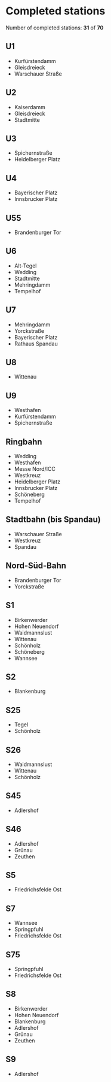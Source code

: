 # Completed stations

Number of completed stations: **31** of **70**

## U1

- Kurfürstendamm
- Gleisdreieck
- Warschauer Straße

## U2

- Kaiserdamm
- Gleisdreieck
- Stadtmitte

## U3

- Spichernstraße
- Heidelberger Platz

## U4

- Bayerischer Platz
- Innsbrucker Platz

## U55

- Brandenburger Tor

## U6

- Alt-Tegel
- Wedding
- Stadtmitte
- Mehringdamm
- Tempelhof

## U7

- Mehringdamm
- Yorckstraße
- Bayerischer Platz
- Rathaus Spandau

## U8

- Wittenau

## U9

- Westhafen
- Kurfürstendamm
- Spichernstraße

## Ringbahn

- Wedding
- Westhafen
- Messe Nord/ICC
- Westkreuz
- Heidelberger Platz
- Innsbrucker Platz
- Schöneberg
- Tempelhof

## Stadtbahn (bis Spandau)

- Warschauer Straße
- Westkreuz
- Spandau

## Nord-Süd-Bahn

- Brandenburger Tor
- Yorckstraße

## S1

- Birkenwerder
- Hohen Neuendorf
- Waidmannslust
- Wittenau
- Schönholz
- Schöneberg
- Wannsee

## S2

- Blankenburg

## S25

- Tegel
- Schönholz

## S26

- Waidmannslust
- Wittenau
- Schönholz

## S45

- Adlershof

## S46

- Adlershof
- Grünau
- Zeuthen

## S5

- Friedrichsfelde Ost

## S7

- Wannsee
- Springpfuhl
- Friedrichsfelde Ost

## S75

- Springpfuhl
- Friedrichsfelde Ost

## S8

- Birkenwerder
- Hohen Neuendorf
- Blankenburg
- Adlershof
- Grünau
- Zeuthen

## S9

- Adlershof
